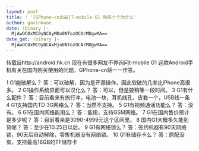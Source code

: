 ```yaml
---
layout: post
title: ! '[GPhone-cn出品]T-mobile G1 购买十个为什么'
author: gavinkwoe
date: !binary |-
  MjAwOC0xMC0yNCAyMDo0NTozOCArMDgwMA==
date_gmt: !binary |-
  MjAwOC0xMC0yNCAxMjo0NTozOCArMDgwMA==
---
```

<div class="postbody">
转载自http://android.hk.cn
现在有很多网友不停询问t-mobile G1 这款Android手机有关在国内购买使用的问题，GPhone-cn将一一作答。
 
1 G1能破解么？
答：可以破解，因为是开源操作，因此软破的几率比iPhone高很多。
2 G1操作系统界面可以汉化么？
答：可以，但是要稍等一段时间。
3 G1有什么配件？
答：目前看来有旅行冲，电池一块，耳机线孔，皮套一个，USB线一条
4 G1支持国内TD 3G网络么？
答：当然不支持。
5 G1有视频通话功能么？
答：没有。
6 G1在国内网络能用么？
答：能用，支持GSM网络。
7 G1在国内售价预计是多少呢？
答：目前看来是3090-4999元这个区间里。
8 国内G1大概多久能到货呢？
答：至少在10.25日以后。
9 G1有网络锁么？
答：签约机器有90天网络锁，90天后自动解除，零售机器没有网络锁。
10 G1有储存卡么？
答：原配没有，支持最高16GB的TF储存卡</div>
